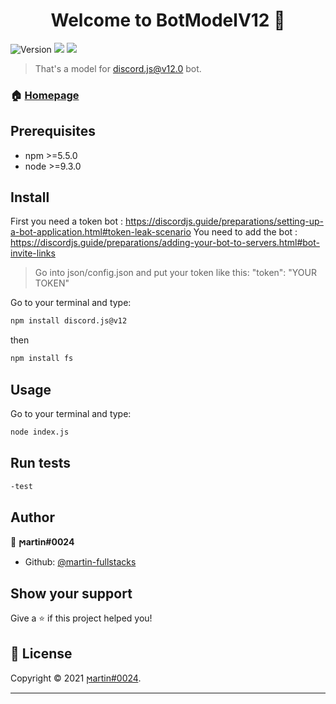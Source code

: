 <h1 align="center">Welcome to BotModelV12 👋</h1>
<p>
  <img alt="Version" src="https://img.shields.io/badge/version- 1.0.0-blue.svg?cacheSeconds=2592000" />
  <img src="https://img.shields.io/badge/npm-%3E%3D5.5.0-blue.svg" />
  <img src="https://img.shields.io/badge/node-%3E%3D9.3.0-blue.svg" />
</p>

> That's a model for discord.js@v12.0 bot.

### 🏠 [Homepage](https://github.com/martin-fullstacks/BotModel-v12)

## Prerequisites

- npm >=5.5.0
- node >=9.3.0

## Install
First you need a token bot : https://discordjs.guide/preparations/setting-up-a-bot-application.html#token-leak-scenario
You need to add the bot : https://discordjs.guide/preparations/adding-your-bot-to-servers.html#bot-invite-links

> Go into json/config.json and put your token like this:
"token": "YOUR TOKEN"

Go to your terminal and type:
```sh
npm install discord.js@v12
```
then 
```sh
npm install fs
```

## Usage
Go to your terminal and type:

```sh
node index.js
```

## Run tests

```sh
-test
```

## Author

👤 **ϻartin#0024**

* Github: [@martin-fullstacks](https://github.com/martin-fullstacks)

## Show your support

Give a ⭐️ if this project helped you!

## 📝 License

Copyright © 2021 [ϻartin#0024](https://github.com/martin-fullstacks).<br />

***
